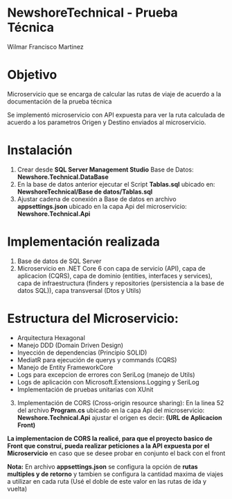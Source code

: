 # NewshoreTechnical - Prueba Técnica
Wilmar Francisco Martinez

# Objetivo
Microservicio que se encarga de calcular las rutas de viaje de acuerdo a la documentación de la prueba técnica

Se implementó microservicio con API expuesta para ver la ruta calculada de acuerdo a los parametros Origen y Destino enviados al microservicio.

# Instalación
1. Crear desde **SQL Server Management Studio** Base de Datos: **Newshore.Technical.DataBase**
2. En la base de datos anterior ejecutar el Script **Tablas.sql** ubicado en: **NewshoreTechnical/Base de datos/Tablas.sql**
3. Ajustar cadena de conexión a Base de datos en archivo **appsettings.json**  ubicado en la capa Api del microservicio: **Newshore.Technical.Api**

# Implementación realizada
1. Base de datos de SQL Server
2. Microservicio en .NET Core 6 con capa de servicio (API), capa de aplicacion (CQRS), capa de dominio (entities, interfaces y services), 
capa de infraestructura (finders y repositories (persistencia a la base de datos SQL)), capa transversal (Dtos y Utils)

# Estructura del Microservicio:

- Arquitectura Hexagonal
- Manejo DDD (Domain Driven Design)
- Inyección de dependencias (Principio SOLID)
- MediatR para ejecución de querys y commands (CQRS)
- Manejo de Entity FrameworkCore
- Logs para excepcion de errores con SeriLog (manejo de Utils)
- Logs de aplicación con Microsoft.Extensions.Logging y SeriLog
- Implementación de pruebas unitarias con XUnit

3. Implementación de CORS (Cross-origin resource sharing): En la linea 52 del archivo **Program.cs** ubicado en la capa Api del microservicio: **Newshore.Technical.Api**
ajustar el origen es decir: **(URL de Aplicacion Front)**

**La implementacion de CORS la realicé, para que el proyecto basico de Front que construí, pueda realizar peticiones a la API expuesta por el Microservicio** en caso
que se desee probar en conjunto el back con el front


**Nota:** 
En archivo **appsettings.json** se configura la opción de **rutas multiples y de retorno**
y tambien se configura la cantidad maxima de viajes a utilizar en cada ruta (Usé el doble de este valor en las rutas de ida y vuelta)

